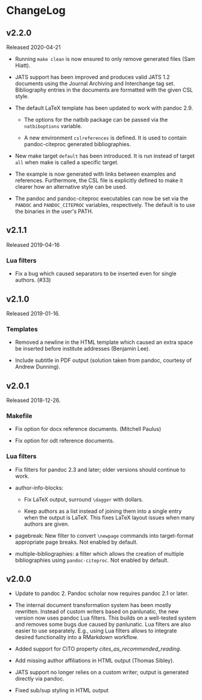 ChangeLog
=========

v2.2.0
------

Released 2020-04-21

- Running `make clean` is now ensured to only remove generated
  files (Sam Hiatt).

- JATS support has been improved and produces valid JATS 1.2
  documents using the Journal Archiving and Interchange tag set.
  Bibliography entries in the documents are formatted with the
  given CSL style.

- The default LaTeX template has been updated to work with pandoc
  2.9.

  + The options for the natbib package can be passed via the
    `natbiboptions` variable.

  + A new environment `cslreferences` is defined. It is used to
    contain pandoc-citeproc generated bibliographies.

- New make target `default` has been introduced. It is run
  instead of target `all` when make is called a specific target.

- The example is now generated with links between examples and
  references. Furthermore, the CSL file is explicitly defined to
  make it clearer how an alternative style can be used.

- The pandoc and pandoc-citeproc executables can now be set via
  the `PANDOC` and `PANDOC_CITEPROC` variables, respectively.
  The default is to use the binaries in the user's PATH.

v2.1.1
------

Released 2019-04-16

### Lua filters

- Fix a bug which caused separators to be inserted even for
  single authors. (#33)

v2.1.0
------

Released 2019-01-16.

### Templates

- Removed a newline in the HTML template which caused an extra
  space be inserted before institute addresses (Benjamin Lee).

- Include subtitle in PDF output (solution taken from pandoc,
  courtesy of Andrew Dunning).

v2.0.1
------

Released 2018-12-26.

### Makefile

- Fix option for docx reference documents. (Mitchell Paulus)

- Fix option for odt reference documents.

### Lua filters

- Fix filters for pandoc 2.3 and later; older versions should
  continue to work.

- author-info-blocks:

  + Fix LaTeX output, surround `\dagger` with dollars.

  + Keep authors as a list instead of joining them into a single
    entry when the output is LaTeX. This fixes LaTeX layout
    issues when many authors are given.

- pagebreak: New filter to convert `\newpage` commands into
  target-format appropriate page breaks. Not enabled by default.

- multiple-bibliographies: a filter which allows the creation of
  multiple bibliographies using `pandoc-citeproc`.
  Not enabled by default.


v2.0.0
------

- Update to pandoc 2. Pandoc scholar now requires pandoc 2.1 or later.

- The internal document transformation system has been mostly
  rewritten. Instead of custom writers based on panlunatic, the
  new version now uses pandoc Lua filters. This builds on a
  well-tested system and removes some bugs due caused by
  panlunatic. Lua filters are also easier to use separately.
  E.g., using Lua filters allows to integrate desired
  functionality into a RMarkdown workflow.

- Added support for CiTO property
  *cites\_as\_recommended\_reading*.

- Add missing author affiliations in HTML output (Thomas Sibley).

- JATS support no longer relies on a custom writer; output is
  generated directly via pandoc.

- Fixed sub/sup styling in HTML output
